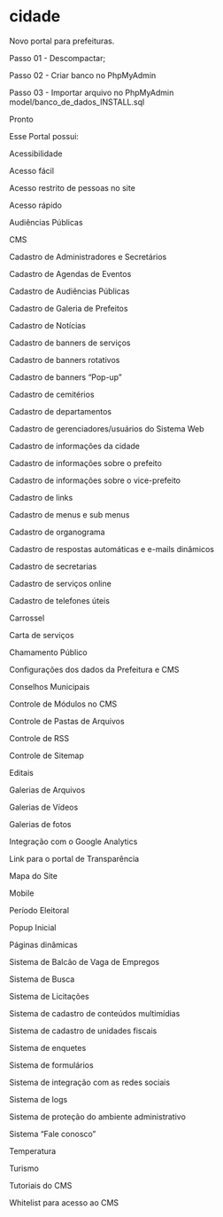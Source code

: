 # cidade
Novo portal para prefeituras.

Passo 01 - Descompactar;

Passo 02 - Criar banco no PhpMyAdmin

Passo 03 - Importar arquivo no PhpMyAdmin model/banco_de_dados_INSTALL.sql

Pronto

Esse Portal possui:

Acessibilidade

Acesso fácil

Acesso restrito de pessoas no site

Acesso rápido

Audiências Públicas

CMS

Cadastro de Administradores e Secretários

Cadastro de Agendas de Eventos

Cadastro de Audiências Públicas

Cadastro de Galeria de Prefeitos

Cadastro de Notícias

Cadastro de banners de serviços

Cadastro de banners rotativos

Cadastro de banners “Pop-up”

Cadastro de cemitérios

Cadastro de departamentos

Cadastro de gerenciadores/usuários do Sistema Web

Cadastro de informações da cidade

Cadastro de informações sobre o prefeito

Cadastro de informações sobre o vice-prefeito

Cadastro de links

Cadastro de menus e sub menus

Cadastro de organograma

Cadastro de respostas automáticas e e-mails dinâmicos

Cadastro de secretarias

Cadastro de serviços online

Cadastro de telefones úteis

Carrossel

Carta de serviços

Chamamento Público

Configurações dos dados da Prefeitura e CMS

Conselhos Municipais

Controle de Módulos no CMS

Controle de Pastas de Arquivos

Controle de RSS

Controle de Sitemap

Editais

Galerias de Arquivos

Galerias de Vídeos

Galerias de fotos

Integração com o Google Analytics

Link para o portal de Transparência

Mapa do Site

Mobile

Período Eleitoral

Popup Inicial

Páginas dinâmicas

Sistema de Balcão de Vaga de Empregos

Sistema de Busca

Sistema de Licitações

Sistema de cadastro de conteúdos multimídias

Sistema de cadastro de unidades fiscais


Sistema de enquetes

Sistema de formulários

Sistema de integração com as redes sociais

Sistema de logs

Sistema de proteção do ambiente administrativo

Sistema “Fale conosco”

Temperatura

Turismo

Tutoriais do CMS

Whitelist para acesso ao CMS